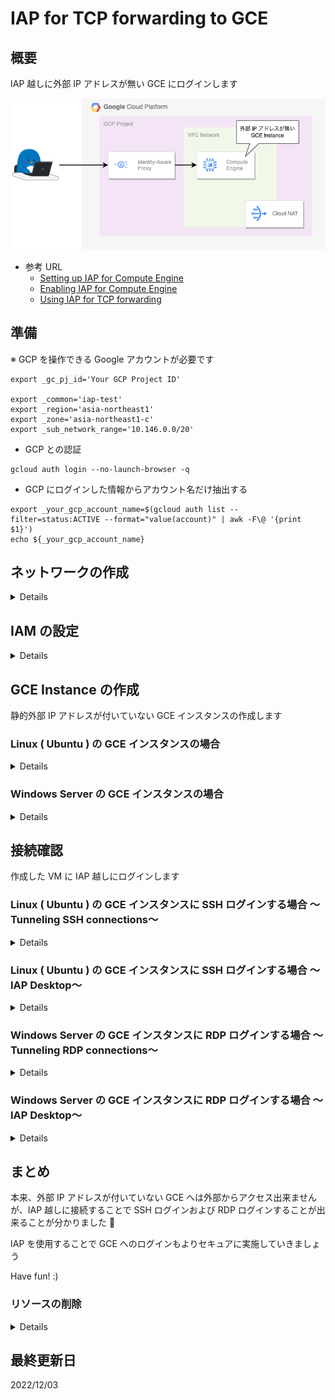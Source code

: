 # IAP for TCP forwarding to GCE

## 概要

IAP 越しに外部 IP アドレスが無い GCE にログインします

![](./img/main.png)

+ 参考 URL
  + [Setting up IAP for Compute Engine](https://cloud.google.com/iap/docs/tutorial-gce)
  + [Enabling IAP for Compute Engine](https://cloud.google.com/iap/docs/enabling-compute-howto)
  + [Using IAP for TCP forwarding](https://cloud.google.com/iap/docs/using-tcp-forwarding)

## 準備

※ GCP を操作できる Google アカウントが必要です

```
export _gc_pj_id='Your GCP Project ID'

export _common='iap-test'
export _region='asia-northeast1'
export _zone='asia-northeast1-c'
export _sub_network_range='10.146.0.0/20'
```

+ GCP との認証

```
gcloud auth login --no-launch-browser -q
```

+ GCP にログインした情報からアカウント名だけ抽出する

```
export _your_gcp_account_name=$(gcloud auth list --filter=status:ACTIVE --format="value(account)" | awk -F\@ '{print $1}')
echo ${_your_gcp_account_name}
```

## ネットワークの作成

<details>
<summary>Details</summary>

+ VPC ネットワークの作成

```
gcloud beta compute networks create ${_common}-network \
  --subnet-mode=custom \
  --project ${_gc_pj_id}
```

+ サブネットの作成

```
gcloud beta compute networks subnets create ${_common}-subnets \
  --network ${_common}-network \
  --region ${_region} \
  --range ${_sub_network_range} \
  --enable-private-ip-google-access \
  --project ${_gc_pj_id}
```

+ Firewall Rule の作成
  + IAP のレンジなど ---> [package-gcp/networking/firewalls](../../../networking/firewalls)

```
### 内部通信は全部許可する
gcloud beta compute firewall-rules create ${_common}-allow-internal-all \
  --network ${_common}-network \
  --direction=INGRESS \
  --action ALLOW \
  --rules tcp:0-65535,udp:0-65535,icmp \
  --source-ranges ${_sub_network_range} \
  --priority=1000 \
  --project ${_gc_pj_id}


### IAP からの SSH と ICMP を許可する
gcloud beta compute firewall-rules create ${_common}-allow-iap-ssh \
  --network ${_common}-network \
  --direction=INGRESS \
  --action ALLOW \
  --rules tcp:22,icmp \
  --source-ranges=35.235.240.0/20 \
  --target-tags ${_common}-allow-iap-ssh \
  --priority=1010 \
  --project ${_gcp_pj_id}


### IAP からの RDP と ICMP を許可する
gcloud beta compute firewall-rules create ${_common}-allow-iap-rdp \
  --network ${_common}-network \
  --direction=INGRESS \
  --action ALLOW \
  --rules tcp:3389,icmp \
  --source-ranges=35.235.240.0/20 \
  --target-tags ${_common}-allow-iap-rdp \
  --priority=1010 \
  --project ${_gc_pj_id}
```

+ Cloud NAT で使用する外部 IP Address の予約

```
gcloud beta compute addresses create ${_common}-nat-ip \
  --region ${_region} \
  --project ${_gc_pj_id}
```

+ Cloud NAT で使用する Cloud Router を作成

```
gcloud beta compute routers create ${_common}-nat-router \
  --network ${_common}-network \
  --region ${_region} \
  --project ${_gc_pj_id}
```

+ Cloud NAT の作成

```
gcloud beta compute routers nats create ${_common}-nat \
  --router-region ${_region} \
  --router ${_common}-nat-router \
  --nat-all-subnet-ip-ranges \
  --nat-external-ip-pool ${_common}-nat-ip \
  --project ${_gc_pj_id}
```

</details>

## IAM の設定

<details>
<summary>Details</summary>

+ Create Service Account of VM

```
gcloud beta iam service-accounts create ${_common} \
  --display-name ${_common} \
  --project ${_gc_pj_id}
```

+ [WIP] IAP を使用するための Role を付与

```
# gcloud beta projects add-iam-policy-binding ${_gc_pj_id} \
#   --member=user:${_your_gcp_account} \
#   --role=roles/iap.tunnelResourceAccessor
```

</details>

## GCE Instance の作成

静的外部 IP アドレスが付いていない GCE インスタンスの作成します

### Linux ( Ubuntu ) の GCE インスタンスの場合

<details>
<summary>Details</summary>

```
export _vm_type='e2-medium'
export _os_family='ubuntu-os-cloud'
export _os_image='ubuntu-2204-jammy-v20221201'
export _boot_disk_size='30'
```
```
gcloud beta compute instances create ${_common}-linux \
  --zone ${_zone} \
  --machine-type ${_vm_type} \
  --network-interface=subnet=${_common}-subnets,no-address \
  --tags=${_common}-allow-iap-ssh \
  --service-account=${_common}@${_gcp_pj_id}.iam.gserviceaccount.com \
  --scopes https://www.googleapis.com/auth/cloud-platform \
  --image-project=${_os_family} \
  --image=${_os_image} \
  --boot-disk-size ${_boot_disk_size} \
  --shielded-secure-boot \
  --shielded-vtpm \
  --shielded-integrity-monitoring \
  --reservation-affinity=any \
  --project ${_gcp_pj_id}
```

</details>

### Windows Server の GCE インスタンスの場合

<details>
<summary>Details</summary>

```
export _vm_type='e2-medium'
export _os_family='windows-cloud'
export _os_image='windows-server-2022-dc-v20221109'
export _boot_disk_size='50'
```
```
gcloud beta compute instances create ${_common}-win \
  --zone ${_zone} \
  --machine-type ${_vm_type} \
  --network-interface=subnet=${_common}-subnets,no-address \
  --tags=${_common}-allow-iap-rdp \
  --service-account=${_common}@${_gc_pj_id}.iam.gserviceaccount.com \
  --scopes https://www.googleapis.com/auth/cloud-platform \
  --image-project=${_os_family} \
  --image=${_os_image} \
  --boot-disk-size ${_boot_disk_size} \
  --shielded-secure-boot \
  --shielded-vtpm \
  --shielded-integrity-monitoring \
  --reservation-affinity=any \
  --project ${_gc_pj_id}
```

</details>

## 接続確認

作成した VM に IAP 越しにログインします

### Linux ( Ubuntu ) の GCE インスタンスに SSH ログインする場合 〜Tunneling SSH connections〜

<details>
<summary>Details</summary>

+ gcloud コマンド経由で SSH ログインする

```
gcloud beta compute ssh ${_your_gcp_account_name}@${_common}-linux --tunnel-through-iap --zone ${_zone} --project ${_gc_pj_id}
```
```
### 例

$ gcloud beta compute ssh ${_your_gcp_account_name}@${_common}-linux --tunnel-through-iap --zone ${_zone} --project ${_gc_pj_id}

Welcome to Ubuntu 22.04.1 LTS (GNU/Linux 5.15.0-1025-gcp x86_64)
Last login: Fri Dec  2 23:30:07 2022 from 35.235.242.49

iganari@iap-test-linux:~$
```

+ OS の確認

```
$ cat /etc/os-release
PRETTY_NAME="Ubuntu 22.04.1 LTS"
NAME="Ubuntu"
VERSION_ID="22.04"
VERSION="22.04.1 LTS (Jammy Jellyfish)"
VERSION_CODENAME=jammy
ID=ubuntu
ID_LIKE=debian
HOME_URL="https://www.ubuntu.com/"
SUPPORT_URL="https://help.ubuntu.com/"
BUG_REPORT_URL="https://bugs.launchpad.net/ubuntu/"
PRIVACY_POLICY_URL="https://www.ubuntu.com/legal/terms-and-policies/privacy-policy"
UBUNTU_CODENAME=jammy
```
```
$ uname -a
Linux iap-test-linux 5.15.0-1025-gcp #32-Ubuntu SMP Wed Nov 23 21:46:01 UTC 2022 x86_64 x86_64 x86_64 GNU/Linux
```

---> IAP 越しに パブリック IP アドレスが無い GCE( Linux ) に SSH ログインすることが出来ました :)

</details>


### Linux ( Ubuntu ) の GCE インスタンスに SSH ログインする場合 〜IAP Desktop〜

<details>
<summary>Details</summary>

[IAP Desktop の Connect to Linux VMs with SSH](https://github.com/GoogleCloudPlatform/iap-desktop/#connect-to-linux-vms-with-ssh) を使う


![](https://raw.githubusercontent.com/GoogleCloudPlatform/iap-desktop/master/doc/images/SSH_350.gif)

</details>


### Windows Server の GCE インスタンスに RDP ログインする場合 〜Tunneling RDP connections〜

<details>
<summary>Details</summary>

+ Windows Server の ID とパスワードを作る

```
gcloud beta compute reset-windows-password ${_common}-win --zone ${_zone} --user=iganari --project ${_gcp_pj_id}
```
```
### 例
$ gcloud beta compute reset-windows-password ${_common}-win --zone ${_zone} --user=iganari --project ${_gcp_pj_id}

password: ********    # <----- 本来は表示されます
username: iganari
```

+ gcloud コマンドで TCP tunnel を作る
  + 例) GCE Instance の 3389 ポートと localhost の 13389 を繋ぐ

```
gcloud beta compute start-iap-tunnel ${_common}-win 3389 --local-host-port=localhost:13389 --zone ${_zone} --project ${_gcp_pj_id}
```
```
### 例

% gcloud beta compute start-iap-tunnel ${_common}-win 3389 --local-host-port=localhost:13389 --zone ${_zone} --project ${_gcp_pj_id}

Testing if tunnel connection works.
Listening on port [13389].



```

+ terminal はこのままで Microsoft Remote Desktop から RDP 接続をする

![](./img/win-01.png)

![](./img/win-02.png)

![](./img/win-03.png)


---> IAP 越しに パブリック IP アドレスが無い GCE( Windows Server ) に SSH ログインすることが出来ました :)

</details>

### Windows Server の GCE インスタンスに RDP ログインする場合 〜IAP Desktop〜

<details>
<summary>Details</summary>

[IAP Desktop の Connect to Windows VMs with Remote Desktop](https://github.com/GoogleCloudPlatform/iap-desktop/#connect-to-windows-vms-with-remote-desktop) を使う


![](https://raw.githubusercontent.com/GoogleCloudPlatform/iap-desktop/master/doc/images/RemoteDesktop_350.gif)

</details>


## まとめ

本来、外部 IP アドレスが付いていない GCE へは外部からアクセス出来ませんが、IAP 越しに接続することで SSH ログインおよび RDP ログインすることが出来ることが分かりました :raised_hands:

IAP を使用することで GCE へのログインもよりセキュアに実施していきましょう

Have fun! :)

### リソースの削除

<details>
<summary>Details</summary>

+ GCE の削除

```
gcloud beta compute instances delete ${_common}-linux \
  --zone ${_zone} \
  --project ${_gcp_pj_id} -q
```
```
gcloud beta compute instances delete ${_common}-win \
  --zone ${_zone} \
  --project ${_gcp_pj_id} -q
```

+ Cloud NAT の削除

```
gcloud beta compute routers nats delete ${_common}-nat \
  --router-region ${_region} \
  --router ${_common}-nat-router \
  --project ${_gcp_pj_id} -q
```

+ Cloud Router の削除

```
gcloud beta compute routers delete ${_common}-nat-router \
  --region ${_region} \
  --project ${_gcp_pj_id} -q
```

+ Cloud NAT 用の外部 IP アドレスを削除

```
gcloud beta compute addresses delete ${_common}-nat-ip \
  --region ${_region} \
  --project ${_gcp_pj_id} -q
```

+ Firewall Rule の削除

```
gcloud beta compute firewall-rules delete ${_common}-allow-internal-all \
  --project ${_gcp_pj_id} -q

gcloud beta compute firewall-rules delete ${_common}-allow-iap-ssh \
  --project ${_gcp_pj_id} -q
```

+ サブネットの削除

```
gcloud beta compute networks subnets delete ${_common}-subnets \
  --region ${_region} \
  --project ${_gcp_pj_id} -q
```

+ VPC ネットワークの作成

```
gcloud beta compute networks delete ${_common}-network \
  --project ${_gcp_pj_id} -q
```

</details>

## 最終更新日

2022/12/03
